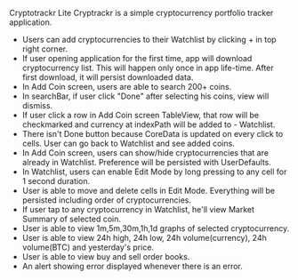 Cryptotrackr Lite
Cryptrackr is a simple cryptocurrency portfolio tracker application.

- Users can add cryptocurrencies to their Watchlist by clicking + in top right corner.
- If user opening application for the first time, app will download cryptocurrency list. This will happen only once in app life-time. After first download, it will persist downloaded data.
- In Add Coin screen, users are able to search 200+ coins.
- In searchBar, if user click "Done" after selecting his coins, view will dismiss.
- If user click a row in Add Coin screen TableView, that row will be checkmarked and currency at indexPath will be added to - Watchlist.
- There isn't Done button because CoreData is updated on every click to cells. User can go back to Watchlist and see added coins.
- In Add Coin screen, users can show/hide cryptocurrencies that are already in Watchlist. Preference will be persisted with UserDefaults.
- In Watchlist, users can enable Edit Mode by long pressing to any cell for 1 second duration.
- User is able to move and delete cells in Edit Mode. Everything will be persisted including order of cryptocurrencies.
- If user tap to any cryptocurrency in Watchlist, he'll view Market Summary of selected coin.
- User is able to view 1m,5m,30m,1h,1d graphs of selected cryptocurrency.
- User is able to view 24h high, 24h low, 24h volume(currency), 24h volume(BTC) and yesterday's price.
- User is able to view buy and sell order books.
- An alert showing error displayed whenever there is an error.
